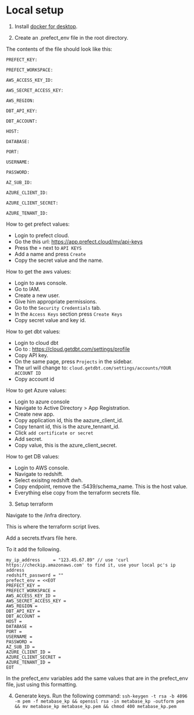 # Local setup

1. Install [docker for desktop](https://www.docker.com/products/docker-desktop/). 

2. Create an .prefect_env file in the root directory. 

The contents of the file should look like this: 
```
PREFECT_KEY: 

PREFECT_WORKSPACE:

AWS_ACCESS_KEY_ID: 

AWS_SECRET_ACCESS_KEY: 

AWS_REGION:

DBT_API_KEY: 

DBT_ACCOUNT:

HOST: 

DATABASE: 

PORT:

USERNAME:

PASSWORD:

AZ_SUB_ID: 

AZURE_CLIENT_ID: 

AZURE_CLIENT_SECRET: 

AZURE_TENANT_ID: 

```
How to get prefect values:
- Login to prefect cloud. 
 - Go the this url: https://app.prefect.cloud/my/api-keys
- Press the `+` next to `API KEYS`
- Add a name and press `Create`
- Copy the secret value and the name.  

How to get the aws values: 
- Login to aws console.
- Go to IAM.
- Create a new user.
- Give him appropriate permissions. 
- Go to the `Security Credentials` tab.
- In the `Access Keys` section press `Create Keys`
- Copy secret value and key id. 

How to get dbt values:
- Login to cloud dbt
- Go to : https://cloud.getdbt.com/settings/profile
- Copy API key. 
- On the same page, press `Projects` in the sidebar. 
- The url will change to: `cloud.getdbt.com/settings/accounts/YOUR ACCOUNT ID`
- Copy account id

How to get Azure values:
- Login to azure console
- Navigate to Active Directory > App Registration.
- Create new app. 
- Copy application id, this the aazure_client_id. 
- Copy tenant id, this is the azure_tennant_id. 
- Click `add certificate or secret`
- Add secret.
- Copy value, this is the azure_client_secret.

How to get DB values:
- Login to AWS console. 
- Navigate to redshift. 
- Select exisitng redshift dwh. 
- Copy endpoint, remove the :5439/schema_name. This is the host value. 
- Everything else copy from the terraform secrets file. 

3. Setup terraform

Navigate to the /infra directory. 

This is where the terraform script lives. 

Add a secrets.tfvars file here. 

To it add the following. 

```
my_ip_address     = "123.45.67.89" // use 'curl https://checkip.amazonaws.com' to find it, use your local pc's ip address
redshift_password = ""
prefect_env = <<EOT
PREFECT_KEY = 
PREFECT_WORKSPACE = 
AWS_ACCESS_KEY_ID = 
AWS_SECRET_ACCESS_KEY = 
AWS_REGION = 
DBT_API_KEY = 
DBT_ACCOUNT =
HOST = 
DATABASE = 
PORT = 
USERNAME = 
PASSWORD = 
AZ_SUB_ID = 
AZURE_CLIENT_ID = 
AZURE_CLIENT_SECRET = 
AZURE_TENANT_ID = 
EOT
```

In the prefect_env variables add the same values that are in the prefect_env file, just using this formatting. 

4. Generate keys. 
Run the following command: 
```ssh-keygen -t rsa -b 4096 -m pem -f metabase_kp && openssl rsa -in metabase_kp -outform pem && mv metabase_kp metabase_kp.pem && chmod 400 metabase_kp.pem```
